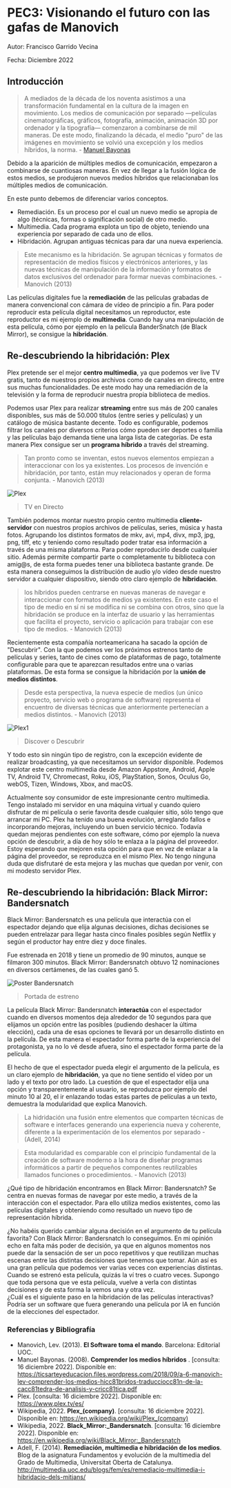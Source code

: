 # PEC3: Visionando el futuro con las gafas de Manovich 

Autor: Francisco Garrido Vecina


Fecha: Diciembre 2022


## Introducción


> A mediados de la década de los noventa asistimos a una transformación fundamental en la cultura de la imagen en movimiento. Los medios de comunicación por separado ―películas cinematográficas, gráficos, fotografía, animación, animación 3D por ordenador y la tipografía― comenzaron a combinarse de mil maneras. De este modo, finalizando la década, el medio "puro" de las imágenes en movimiento se volvió una excepción y los medios híbridos, la norma. - [Manuel Bayonas](https://ticsarteyeducacion.files.wordpress.com/2018/09/a-6-manovich-lev-comprender-los-medios-hicc81bridos-traducciocc81n-de-la-cacc81tedra-de-analisis-y-cricc81tica.pdf)

Debido a la aparición de múltiples medios de comunicación, empezaron a combinarse de cuantiosas maneras. En vez de llegar a la fusión lógica de estos medios, se produjeron nuevos medios híbridos que relacionaban los múltiples medios de comunicación.

En este punto debemos de diferenciar varios conceptos.
- Remediación. Es un proceso por el cual un nuevo medio se apropia de algo (técnicas, formas o significación social) de otro medio.
- Multimedia. Cada programa explota un tipo de objeto, teniendo una experiencia por separado de cada uno de ellos.
- Hibridación. Agrupan antiguas técnicas para dar una nueva experiencia.
> Este mecanismo es la hibridación. Se agrupan técnicas y formatos de representación de medios físicos y electrónicos anteriores, y las nuevas técnicas de manipulación de la información y formatos de datos exclusivos del ordenador para formar nuevas combinaciones. - Manovich (2013)

Las películas digitales fue la __remediación__ de las películas grabadas de manera convencional con cámara de vídeo de principio a fin. Para poder reproducir esta película digital necesitamos un reproductor, este reproductor es mi ejemplo de __multimedia__. Cuando hay una manipulación de esta película, cómo por ejemplo en la película BanderSnatch (de Black Mirror), se consigue la __hibridación__.


## Re-descubriendo la hibridación: Plex

Plex pretende ser el mejor __centro multimedia__, ya que podemos ver live TV gratis, tanto de nuestros propios archivos como de canales en directo, entre sus muchas funcionalidades. De este modo hay una remediación de la televisión y la forma de reproducir nuestra propia biblioteca de medios.

Podemos usar Plex para realizar __streaming__ entre sus más de 200 canales disponibles, sus más de 50.000 títulos (entre series y películas) y un catálogo de música bastante decente. Todo es configurable, podemos filtrar los canales por diversos criterios cómo pueden ser deportes o familia y las películas bajo demanda tiene una larga lista de categorías. De esta manera Plex consigue ser un __programa híbrido__ a través del streaming.

> Tan pronto como se inventan, estos nuevos elementos empiezan a interaccionar con los ya existentes. Los procesos de invención e hibridación, por tanto, están muy relacionados y operan de forma conjunta. - Manovich (2013)

![Plex](Plex.jpg)
> TV en Directo

También podemos montar nuestro propio centro multimedia __cliente-servidor__ con nuestros propios archivos de películas, series, música y hasta fotos. Agrupando los distintos formatos de mkv, avi, mp4, divx, mp3, jpg, png, tiff, etc y teniendo como resultado poder tratar esa información a través de una misma plataforma. Para poder reproducirlo desde cualquier sitio. Además permite compartir parte o completamente tu biblioteca con amig@s, de esta forma puedes tener una biblioteca bastante grande. De esta manera conseguimos la distribución de audio y/o vídeo desde nuestro servidor a cualquier dispositivo, siendo otro claro ejemplo de __hibridación__.

> los híbridos pueden centrarse en nuevas maneras de navegar e interaccionar con formatos de medios ya existentes. En este caso el tipo de medio en sí ni se modifica ni se combina con otros, sino que la hibridación se produce en la interfaz de usuario y las herramientas que facilita el proyecto, servicio o aplicación para trabajar con ese tipo de medios. - Manovich (2013)

Recientemente esta compañía norteamericana ha sacado la opción de "Descubrir". Con la que podemos ver los próximos estrenos tanto de películas y series, tanto de cines como de plataformas de pago, totalmente configurable para que te aparezcan resultados entre una o varias plataformas. De esta forma se consigue la hibridación por la __unión de medios distintos__.

> Desde esta perspectiva, la nueva especie de medios (un único proyecto, servicio web o programa de software) representa el encuentro de diversas técnicas que anteriormente pertenecían a medios distintos. - Manovich (2013)

![Plex1](Plex1.jpg)
> Discover o Descubrir

Y todo esto sin ningún tipo de registro, con la excepción evidente de realizar broadcasting, ya que necesitamos un servidor disponible. Podemos explotar este centro multimedia desde Amazon Appstore, Android, Apple TV, Android TV, Chromecast, Roku, iOS, PlayStation, Sonos, Oculus Go, webOS, Tizen, Windows, Xbox, and macOS.

Actualmente soy consumidor de este impresionante centro multimedia. Tengo instalado mi servidor en una máquina virtual y cuando quiero disfrutar de mi película o serie favorita desde cualquier sitio, sólo tengo que arrancar mi PC. Plex ha tenido una buena evolución, arreglando fallos e incorporando mejoras, incluyendo un buen servicio técnico. Todavía quedan mejoras pendientes con este software, cómo por ejemplo la nueva opción de descubrir, a día de hoy sólo te enlaza a la página del proveedor. Estoy esperando que mejoren esta opción para que en vez de enlazar a la página del proveedor, se reproduzca en el mismo Plex. No tengo ninguna duda que disfrutaré de esta mejora y las muchas que quedan por venir, con mi modesto servidor Plex.


## Re-descubriendo la hibridación: Black Mirror: Bandersnatch

Black Mirror: Bandersnatch es una película que interactúa con el espectador dejando que elija algunas decisiones, dichas decisiones se pueden entrelazar para llegar hasta cinco finales posibles según Netflix y según el productor hay entre diez y doce finales. 

Fue estrenada en 2018 y tiene un promedio de 90 minutos, aunque se filmaron 300 minutos. Black Mirror: Bandersnatch obtuvo 12 nominaciones en diversos certámenes, de las cuales ganó 5.

![Poster Bandersnatch](Black_mirror_bandersnatch_poster.jpg)
>Portada de estreno

La película Black Mirror: Bandersnatch __interactúa__ con el espectador cuando en diversos momentos deja alrededor de 10 segundos para que elijamos un opción entre las posibles (pudiendo deshacer la última elección), cada una de esas opciones te llevará por un desarrollo distinto en la película. De esta manera el espectador forma parte de la experiencia del protagonista, ya no lo vé desde afuera, sino el espectador forma parte de la película. 

El hecho de que el espectador pueda elegir el argumento de la película, es un claro ejemplo de __hibridación__, ya que no tiene sentido el vídeo por un lado y el texto por otro lado. La cuestión de que el espectador elija una opción y transparentemente al usuario, se reproduzca por ejemplo del minuto 10 al 20, el ir enlazando todas estas partes de películas a un texto, demuestra la modularidad que explica Manovich.

> La hidridación una fusión entre elementos que comparten técnicas de software e interfaces generando una experiencia nueva y coherente, diferente a la experimentación de los elementos por separado - (Adell, 2014)

> Esta modularidad es comparable con el principio fundamental de la creación de software moderno a la hora de diseñar programas informáticos a partir de pequeños componentes reutilizables llamados funciones o procedimientos. - Manovich (2013)

¿Qué tipo de hibridación encontramos en Black Mirror: Bandersnatch? Se centra en nuevas formas de navegar por este medio, a través de la interacción con el espectador. Para ello utiliza medios existentes, como las películas digitales y obteniendo como resultado un nuevo tipo de representación híbrida.

¿No habéis querido cambiar alguna decisión en el argumento de tu película favorita? Con Black Mirror: Bandersnatch lo conseguimos. En mi opinión echo en falta más poder de decisión, ya que en algunos momentos nos puede dar la sensación de ser un poco repetitivos y que reutilizan muchas escenas entre las distintas decisiones que tenemos que tomar. Aún así es una gran película que podemos ver varias veces con experiencias distintas. Cuando se estrenó esta película, quizás la ví tres o cuatro veces. Supongo que toda persona que ve esta película, vuelve a verla con distintas decisiones y de esta forma la vemos una y otra vez. <br>
¿Cuál es el siguiente paso en la hibridación de las películas interactivas? Podría ser un software que fuera generando una película por IA en función de la elecciones del espectador.


### Referencias y Bibliografía

* Manovich, Lev. (2013). **El Software toma el mando**. Barcelona: Editorial UOC. 
* Manuel Bayonas. (2008). **Comprender los medios híbridos** . [consulta: 16 diciembre 2022]. Disponible en: https://ticsarteyeducacion.files.wordpress.com/2018/09/a-6-manovich-lev-comprender-los-medios-hicc81bridos-traducciocc81n-de-la-cacc81tedra-de-analisis-y-cricc81tica.pdf 
* Plex. [consulta: 16 diciembre 2022]. Disponible en: https://www.plex.tv/es/
* Wikipedia, 2022. **Plex_(company)**. [consulta: 16 diciembre 2022]. Disponible en: https://en.wikipedia.org/wiki/Plex_(company)
* Wikipedia, 2022. **Black_Mirror:_Bandersnatch**. [consulta: 16 diciembre 2022]. Disponible en: https://en.wikipedia.org/wiki/Black_Mirror:_Bandersnatch
* Adell, F. (2014). **Remediación, multimedia e hibridación de los medios**. Blog de la asignatura Fundamentos y evolución de la multimedia del Grado de Multimedia, Universitat Oberta de Catalunya. http://multimedia.uoc.edu/blogs/fem/es/remediacio-multimedia-i-hibridacio-dels-mitjans/
